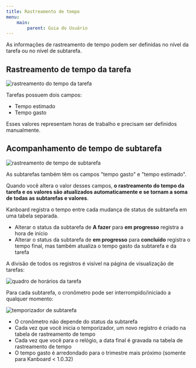 ```yaml
---
title: Rastreamento de tempo
menu:
    main:
        parent: Guia do Usuário
---
```


As informações de rastreamento de tempo podem ser definidas no nível da
tarefa ou no nível de subtarefa.

Rastreamento de tempo da tarefa
-------------------------------

![rastreamento do tempo da tarefa](/images/v1/task-time-tracking.png)

Tarefas possuem dois campos:

-   Tempo estimado
-   Tempo gasto

Esses valores representam horas de trabalho e precisam ser definidos
manualmente.

Acompanhamento de tempo de subtarefa
------------------------------------

![rastreamento de tempo de subtarefa](/images/v1/subtask-time-tracking.png)

As subtarefas também têm os campos "tempo gasto" e "tempo estimado".

Quando você altera o valor desses campos, **o rastreamento do tempo da
tarefa e os valores são atualizados automaticamente e se tornam a soma de
todas as subtarefas e valores**.

Kanboard registra o tempo entre cada mudança de status de subtarefa em
uma tabela separada.

-   Alterar o status da subtarefa de **A fazer** para **em progresso**
    registra a hora de início
-   Alterar o status da subtarefa de **em progresso** para **concluído**
    registra o tempo final, mas também atualiza o tempo gasto da
    subtarefa e da tarefa

A divisão de todos os registros é visível na página de visualização de
tarefas:

![quadro de horários da tarefa](/images/v1/task-timesheet.png)

Para cada subtarefa, o cronômetro pode ser interrompido/iniciado a
qualquer momento:

![temporizador de subtarefa](/images/v1/subtask-timer.png)

-   O cronômetro não depende do status da subtarefa
-   Cada vez que você inicia o temporizador, um novo registro é criado
    na tabela de rastreamento de tempo
-   Cada vez que você para o relógio, a data final é gravada na tabela
    de rastreamento de tempo
-   O tempo gasto é arredondado para o trimestre mais próximo (somente
    para Kanboard < 1.0.32)
